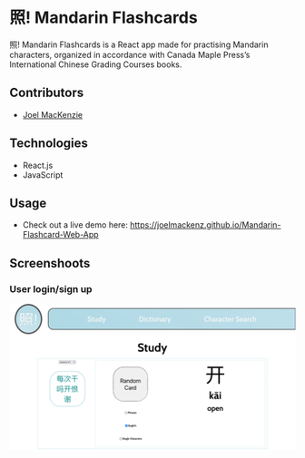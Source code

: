 # 照! Mandarin Flashcards
照! Mandarin Flashcards is a React app made for practising Mandarin characters, organized in accordance with Canada Maple Press’s International Chinese Grading Courses books.

## Contributors

- [Joel MacKenzie](https://github.com/joelmackenz)

## Technologies

- React.js
- JavaScript

## Usage

- Check out a live demo here: https://joelmackenz.github.io/Mandarin-Flashcard-Web-App


## Screenshoots

### User login/sign up

![Main UI](src/assets/main-page.jpg)
